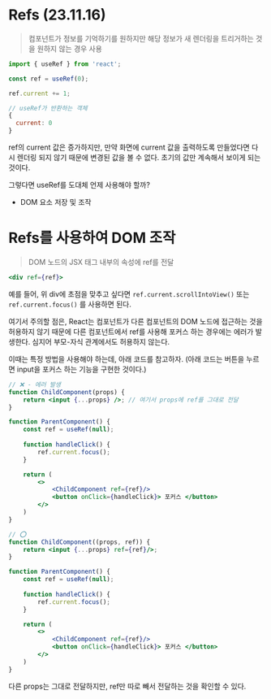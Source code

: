 # Refs (23.11.16)

> 컴포넌트가 정보를 기억하기를 원하지만 해당 정보가 새 렌더링을 트리거하는 것을 원하지 않는 경우 사용
> 

```jsx
import { useRef } from 'react';

const ref = useRef(0);

ref.current += 1;
```

```jsx
// useRef가 반환하는 객체
{ 
  current: 0
}
```

ref의 current 값은 증가하지만, 만약 화면에 current 값을 출력하도록 만들었다면 다시 렌더링 되지 않기 때문에 변경된 값을 볼 수 없다. 초기의 값만 계속해서 보이게 되는 것이다.

그렇다면 useRef를 도대체 언제 사용해야 할까?

- DOM 요소 저장 및 조작

# Refs를 사용하여 DOM 조작

> DOM 노드의 JSX 태그 내부의 속성에 ref를 전달
> 

```jsx
<div ref={ref}>
```

예를 들어, 위 div에 초점을 맞추고 싶다면 `ref.current.scrollIntoView()` 또는 `ref.current.focus()` 를 사용하면 된다.

여기서 주의할 점은, React는 컴포넌트가 다른 컴포넌트의 DOM 노드에 접근하는 것을 허용하지 않기 때문에 다른 컴포넌트에서 ref를 사용해 포커스 하는 경우에는 에러가 발생한다.
심지어 부모-자식 관계에서도 허용하지 않는다.

이때는 특정 방법을 사용해야 하는데, 아래 코드를 참고하자.
(아래 코드는 버튼을 누르면 input을 포커스 하는 기능을 구현한 것이다.)

```jsx
// ❌ - 에러 발생
function ChildComponent(props) { 
	return <input {...props} />; // 여기서 props에 ref를 그대로 전달
}

function ParentComponent() {
	const ref = useRef(null);
	
	function handleClick() {
		ref.current.focus();
	}

	return (
		<>
			<ChildComponent ref={ref}/>
			<button onClick={handleClick}> 포커스 </button>
		</>
	)
}
```

```jsx
// ⭕
function ChildComponent((props, ref)) { 
	return <input {...props} ref={ref}/>; 
}

function ParentComponent() {
	const ref = useRef(null);
	
	function handleClick() {
		ref.current.focus();
	}

	return (
		<>
			<ChildComponent ref={ref}/>
			<button onClick={handleClick}> 포커스 </button>
		</>
	)
}
```

다른 props는 그대로 전달하지만, ref만 따로 빼서 전달하는 것을 확인할 수 있다.